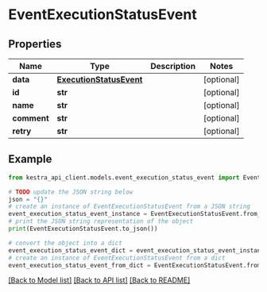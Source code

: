 # EventExecutionStatusEvent


## Properties

Name | Type | Description | Notes
------------ | ------------- | ------------- | -------------
**data** | [**ExecutionStatusEvent**](ExecutionStatusEvent.md) |  | [optional] 
**id** | **str** |  | [optional] 
**name** | **str** |  | [optional] 
**comment** | **str** |  | [optional] 
**retry** | **str** |  | [optional] 

## Example

```python
from kestra_api_client.models.event_execution_status_event import EventExecutionStatusEvent

# TODO update the JSON string below
json = "{}"
# create an instance of EventExecutionStatusEvent from a JSON string
event_execution_status_event_instance = EventExecutionStatusEvent.from_json(json)
# print the JSON string representation of the object
print(EventExecutionStatusEvent.to_json())

# convert the object into a dict
event_execution_status_event_dict = event_execution_status_event_instance.to_dict()
# create an instance of EventExecutionStatusEvent from a dict
event_execution_status_event_from_dict = EventExecutionStatusEvent.from_dict(event_execution_status_event_dict)
```
[[Back to Model list]](../README.md#documentation-for-models) [[Back to API list]](../README.md#documentation-for-api-endpoints) [[Back to README]](../README.md)


